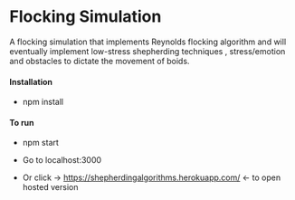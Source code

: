 # Flocking Simulation

A flocking simulation that implements Reynolds flocking algorithm and will eventually implement low-stress shepherding techniques , stress/emotion and obstacles to dictate the movement of boids.

#### Installation

* npm install

#### To run

* npm start
* Go to localhost:3000

* Or click -> https://shepherdingalgorithms.herokuapp.com/ <- to open hosted version
